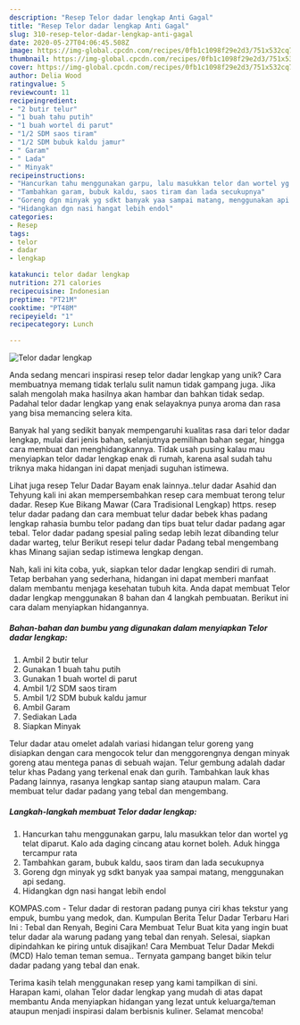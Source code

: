 ```yaml
---
description: "Resep Telor dadar lengkap Anti Gagal"
title: "Resep Telor dadar lengkap Anti Gagal"
slug: 310-resep-telor-dadar-lengkap-anti-gagal
date: 2020-05-27T04:06:45.508Z
image: https://img-global.cpcdn.com/recipes/0fb1c1098f29e2d3/751x532cq70/telor-dadar-lengkap-foto-resep-utama.jpg
thumbnail: https://img-global.cpcdn.com/recipes/0fb1c1098f29e2d3/751x532cq70/telor-dadar-lengkap-foto-resep-utama.jpg
cover: https://img-global.cpcdn.com/recipes/0fb1c1098f29e2d3/751x532cq70/telor-dadar-lengkap-foto-resep-utama.jpg
author: Delia Wood
ratingvalue: 5
reviewcount: 11
recipeingredient:
- "2 butir telur"
- "1 buah tahu putih"
- "1 buah wortel di parut"
- "1/2 SDM saos tiram"
- "1/2 SDM bubuk kaldu jamur"
- " Garam"
- " Lada"
- " Minyak"
recipeinstructions:
- "Hancurkan tahu menggunakan garpu, lalu masukkan telor dan wortel yg telat diparut. Kalo ada daging cincang atau kornet boleh. Aduk hingga tercampur rata"
- "Tambahkan garam, bubuk kaldu, saos tiram dan lada secukupnya"
- "Goreng dgn minyak yg sdkt banyak yaa sampai matang, menggunakan api sedang."
- "Hidangkan dgn nasi hangat lebih endol"
categories:
- Resep
tags:
- telor
- dadar
- lengkap

katakunci: telor dadar lengkap 
nutrition: 271 calories
recipecuisine: Indonesian
preptime: "PT21M"
cooktime: "PT48M"
recipeyield: "1"
recipecategory: Lunch

---
```



![Telor dadar lengkap](https://img-global.cpcdn.com/recipes/0fb1c1098f29e2d3/751x532cq70/telor-dadar-lengkap-foto-resep-utama.jpg)

Anda sedang mencari inspirasi resep telor dadar lengkap yang unik? Cara membuatnya memang tidak terlalu sulit namun tidak gampang juga. Jika salah mengolah maka hasilnya akan hambar dan bahkan tidak sedap. Padahal telor dadar lengkap yang enak selayaknya punya aroma dan rasa yang bisa memancing selera kita.

Banyak hal yang sedikit banyak mempengaruhi kualitas rasa dari telor dadar lengkap, mulai dari jenis bahan, selanjutnya pemilihan bahan segar, hingga cara membuat dan menghidangkannya. Tidak usah pusing kalau mau menyiapkan telor dadar lengkap enak di rumah, karena asal sudah tahu triknya maka hidangan ini dapat menjadi suguhan istimewa.

Lihat juga resep Telur Dadar Bayam enak lainnya..telur dadar Asahid dan Tehyung kali ini akan mempersembahkan resep cara membuat terong telur dadar. Resep Kue Bikang Mawar (Cara Tradisional Lengkap) https. resep telur dadar padang dan cara membuat telur dadar bebek khas padang lengkap rahasia bumbu telor padang dan tips buat telur dadar padang agar tebal. Telor dadar padang spesial paling sedap lebih lezat dibanding telur dadar warteg, telur Berikut resepi telur dadar Padang tebal mengembang khas Minang sajian sedap istimewa lengkap dengan.


Nah, kali ini kita coba, yuk, siapkan telor dadar lengkap sendiri di rumah. Tetap berbahan yang sederhana, hidangan ini dapat memberi manfaat dalam membantu menjaga kesehatan tubuh kita. Anda dapat membuat Telor dadar lengkap menggunakan 8 bahan dan 4 langkah pembuatan. Berikut ini cara dalam menyiapkan hidangannya.

<!--inarticleads1-->

##### Bahan-bahan dan bumbu yang digunakan dalam menyiapkan Telor dadar lengkap:

1. Ambil 2 butir telur
1. Gunakan 1 buah tahu putih
1. Gunakan 1 buah wortel di parut
1. Ambil 1/2 SDM saos tiram
1. Ambil 1/2 SDM bubuk kaldu jamur
1. Ambil  Garam
1. Sediakan  Lada
1. Siapkan  Minyak


Telur dadar atau omelet adalah variasi hidangan telur goreng yang disiapkan dengan cara mengocok telur dan menggorengnya dengan minyak goreng atau mentega panas di sebuah wajan. Telur gembung adalah dadar telur khas Padang yang terkenal enak dan gurih. Tambahkan lauk khas Padang lainnya, rasanya lengkap santap siang ataupun malam. Cara membuat telur dadar padang yang tebal dan mengembang. 

<!--inarticleads2-->

##### Langkah-langkah membuat Telor dadar lengkap:

1. Hancurkan tahu menggunakan garpu, lalu masukkan telor dan wortel yg telat diparut. Kalo ada daging cincang atau kornet boleh. Aduk hingga tercampur rata
1. Tambahkan garam, bubuk kaldu, saos tiram dan lada secukupnya
1. Goreng dgn minyak yg sdkt banyak yaa sampai matang, menggunakan api sedang.
1. Hidangkan dgn nasi hangat lebih endol


KOMPAS.com - Telur dadar di restoran padang punya ciri khas tekstur yang empuk, bumbu yang medok, dan. Kumpulan Berita Telur Dadar Terbaru Hari Ini : Tebal dan Renyah, Begini Cara Membuat Telur Buat kita yang ingin buat telur dadar ala warung padang yang tebal dan renyah. Selesai, siapkan dipindahkan ke piring untuk disajikan! Cara Membuat Telur Dadar Mekdi (MCD) Halo teman teman semua.. Ternyata gampang banget bikin telur dadar padang yang tebal dan enak. 

Terima kasih telah menggunakan resep yang kami tampilkan di sini. Harapan kami, olahan Telor dadar lengkap yang mudah di atas dapat membantu Anda menyiapkan hidangan yang lezat untuk keluarga/teman ataupun menjadi inspirasi dalam berbisnis kuliner. Selamat mencoba!
